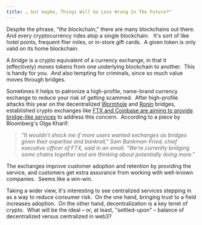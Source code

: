 ```yaml
---
title: … but maybe, Things Will Go Less Wrong In The Future?™
---
```

Despite the phrase, _"the_ blockchain," there are many blockchains out there.  And every cryptocurrency rides atop a single blockchain.   It's sort of like hotel points, frequent flier miles, or in-store gift cards.  A given token is only valid on its home blockchain.  

A _bridge_ is a crypto equivalent of a currency exchange, in that it (effectively) moves tokens from one underlying blockchain to another.  This is handy for you.  And also tempting for criminals, since so much value moves through bridges.  

Sometimes it helps to patronize a high-profile, name-brand currency exchange to reduce your risk of getting scammed.  After high-profile attacks this year on the decentralized [Wormhole](https://www.theverge.com/2022/2/3/22916111/wormhole-hack-github-error-325-million-theft-ethereum-solana) and [Ronin](https://www.coindesk.com/layer2/2022/04/05/ronin-attack-shows-cross-chain-crypto-is-a-bridge-too-far/) bridges, established crypto exchanges like [FTX and Coinbase are aiming to provide bridge-like services](https://www.bloomberg.com/news/articles/2022-05-07/crypto-bridge-heists-swiping-1-billion-spur-race-for-options) to address this concern.  According to a piece by Bloomberg's Olga Kharif:  

> _"It wouldn’t shock me if more users wanted exchanges as bridges given their expertise and bankroll," Sam Bankman-Fried, chief executive officer of FTX, said in an email. "We’re currently bridging some chains together and are thinking about potentially doing more."_

The exchanges improve customer adoption and retention by providing the service, and customers get extra assurance from working with well-known companies.  Seems like a win-win.

Taking a wider view, it's interesting to see centralized services stepping in as a way to reduce consumer risk.  On the one hand, bringing trust to a field increases adoption.  On the other hand, decentralization is a key tenet of crypto.  What will be the ideal – or, at least, "settled-upon" – balance of decentralized versus centralized in web3?